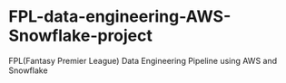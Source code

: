 # FPL-data-engineering-AWS-Snowflake-project
FPL(Fantasy Premier League) Data Engineering Pipeline using AWS and Snowflake
